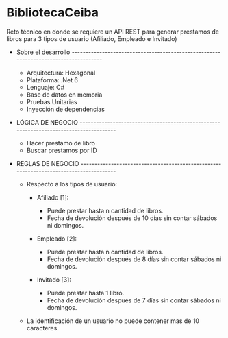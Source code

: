 # BibliotecaCeiba


Reto técnico en donde se requiere un API REST para generar prestamos de libros para 3 tipos de usuario (Afiliado, Empleado e Invitado)

- Sobre el desarrollo -------------------------------------------------------------------------------------
    - Arquitectura: Hexagonal
    - Plataforma: .Net 6
    - Lenguaje: C#
    - Base de datos en memoria
    - Pruebas Unitarias
    - Inyección de dependencias


- LÓGICA DE NEGOCIO ---------------------------------------------------------------------------------------
    - Hacer prestamo de libro
    - Buscar prestamos por ID


- REGLAS DE NEGOCIO ---------------------------------------------------------------------------------------
    - Respecto a los tipos de usuario:
        - Afiliado [1]:
            - Puede prestar hasta n cantidad de libros.
            - Fecha de devolución después de 10 días sin contar sábados ni domingos.

        - Empleado [2]:
            - Puede prestar hasta n cantidad de libros.
            - Fecha de devolución después de 8 días sin contar sábados ni domingos.

        - Invitado [3]:
            - Puede prestar hasta 1 libro.
            - Fecha de devolución después de 7 días sin contar sábados ni domingos.

    - La identificación de un usuario no puede contener mas de 10 caracteres.
